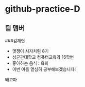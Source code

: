 # github-practice-D
## 팀 맴버
###김재현
- 멋쟁이 사자처럼 8기
- 성균관대학교 컴퓨터교육과 16학번
- 좋아하는 음식 : 육회
- 이번 여름 열심히 공부해보겠습니다!

배고파